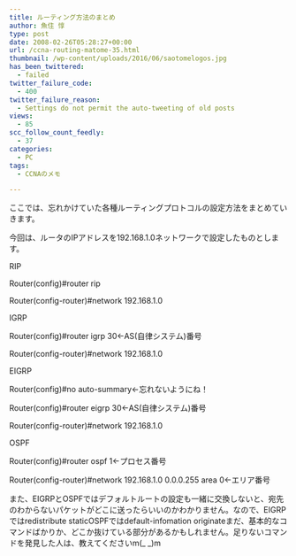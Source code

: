 ```yaml
---
title: ルーティング方法のまとめ
author: 魚住 惇
type: post
date: 2008-02-26T05:28:27+00:00
url: /ccna-routing-matome-35.html
thumbnail: /wp-content/uploads/2016/06/saotomelogos.jpg
has_been_twittered:
  - failed
twitter_failure_code:
  - 400
twitter_failure_reason:
  - Settings do not permit the auto-tweeting of old posts
views:
  - 85
scc_follow_count_feedly:
  - 37
categories:
  - PC
tags:
  - CCNAのメモ

---
```

ここでは、忘れかけていた各種ルーティングプロトコルの設定方法をまとめていきます。

<!--more-->

今回は、ルータのIPアドレスを192.168.1.0ネットワークで設定したものとします。

RIP

Router(config)#router rip

Router(config-router)#network 192.168.1.0</p> 

IGRP

Router(config)#router igrp 30←AS(自律システム)番号

Router(config-router)#network 192.168.1.0</p> 

EIGRP

Router(config)#no auto-summary←忘れないようにね！

Router(config)#router eigrp 30←AS(自律システム)番号

Router(config-router)#network 192.168.1.0</p> 

OSPF

Router(config)#router ospf 1←プロセス番号

Router(config-router)#network 192.168.1.0 0.0.0.255 area 0←エリア番号</p> 

また、EIGRPとOSPFではデフォルトルートの設定も一緒に交換しないと、宛先のわからないパケットがどこに送ったらいいのかわかりません。なので、EIGRPではredistribute staticOSPFではdefault-infomation originateまだ、基本的なコマンドばかりか、どこか抜けている部分があるかもしれません。足りないコマンドを発見した人は、教えてくださいm(_ _)m